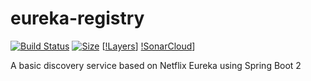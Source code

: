 # eureka-registry

[![Build Status](https://travis-ci.com/mhashem/eureka-registry.svg?branch=master)](https://travis-ci.com/mhashem/eureka-registry) [![Size](https://shields.beevelop.com/docker/image/image-size/mhachem/eureka-registry/latest.svg?style=flat-square)](https://links.beevelop.com/d-shields) [[!Layers](https://shields.beevelop.com/docker/image/layers/mhachem/eureka-registry/latest.svg?style=flat-square)] [!SonarCloud](https://sonarcloud.io/api/project_badges/measure?project=co.rxstack.registry%3Aeureka-registry&metric=alert_status)]

A basic discovery service based on Netflix Eureka using Spring Boot 2

